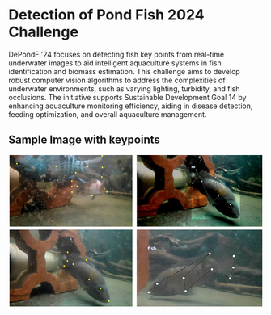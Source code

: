 # Detection of Pond Fish 2024 Challenge


DePondFi'24 focuses on detecting fish key points from real-time underwater images to aid intelligent aquaculture systems in fish identification and biomass estimation. This challenge aims to develop robust computer vision algorithms to address the complexities of underwater environments, such as varying lighting, turbidity, and fish occlusions. The initiative supports Sustainable Development Goal 14 by enhancing aquaculture monitoring efficiency, aiding in disease detection, feeding optimization, and overall aquaculture management.


## Sample Image with keypoints

<div align="center">
  <img src="sample_images/1.jpg" alt="Example Image" width="500" height="300">
</div>
